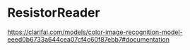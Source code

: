 # ResistorReader

https://clarifai.com/models/color-image-recognition-model-eeed0b6733a644cea07cf4c60f87ebb7#documentation

